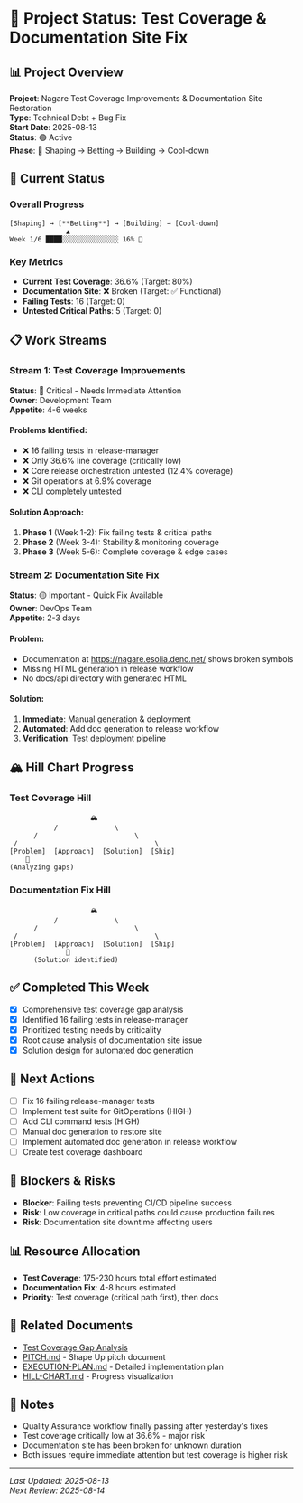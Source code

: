 # 🚀 Project Status: Test Coverage & Documentation Site Fix

## 📊 Project Overview

**Project**: Nagare Test Coverage Improvements & Documentation Site Restoration\
**Type**: Technical Debt + Bug Fix\
**Start Date**: 2025-08-13\
**Status**: 🟢 Active\
**Phase**: 🌱 Shaping → Betting → Building → Cool-down

## 🎯 Current Status

### Overall Progress

```
[Shaping] → [**Betting**] → [Building] → [Cool-down]
              ▲
Week 1/6 ████░░░░░░░░░░░░░░ 16% 🌱
```

### Key Metrics

- **Current Test Coverage**: 36.6% (Target: 80%)
- **Documentation Site**: ❌ Broken (Target: ✅ Functional)
- **Failing Tests**: 16 (Target: 0)
- **Untested Critical Paths**: 5 (Target: 0)

## 📋 Work Streams

### Stream 1: Test Coverage Improvements

**Status**: 🔴 Critical - Needs Immediate Attention\
**Owner**: Development Team\
**Appetite**: 4-6 weeks

#### Problems Identified:

- ❌ 16 failing tests in release-manager
- ❌ Only 36.6% line coverage (critically low)
- ❌ Core release orchestration untested (12.4% coverage)
- ❌ Git operations at 6.9% coverage
- ❌ CLI completely untested

#### Solution Approach:

1. **Phase 1** (Week 1-2): Fix failing tests & critical paths
2. **Phase 2** (Week 3-4): Stability & monitoring coverage
3. **Phase 3** (Week 5-6): Complete coverage & edge cases

### Stream 2: Documentation Site Fix

**Status**: 🟡 Important - Quick Fix Available\
**Owner**: DevOps Team\
**Appetite**: 2-3 days

#### Problem:

- Documentation at https://nagare.esolia.deno.net/ shows broken symbols
- Missing HTML generation in release workflow
- No docs/api directory with generated HTML

#### Solution:

1. **Immediate**: Manual generation & deployment
2. **Automated**: Add doc generation to release workflow
3. **Verification**: Test deployment pipeline

## 🏔️ Hill Chart Progress

### Test Coverage Hill

```
                    🏔️
           /              \
      /                        \
 /                                  \
[Problem]  [Approach]  [Solution]  [Ship]
    📍         
(Analyzing gaps)
```

### Documentation Fix Hill

```
                    🏔️
           /              \
      /                        \
 /                                  \
[Problem]  [Approach]  [Solution]  [Ship]
              📍
      (Solution identified)
```

## ✅ Completed This Week

- [x] Comprehensive test coverage gap analysis
- [x] Identified 16 failing tests in release-manager
- [x] Prioritized testing needs by criticality
- [x] Root cause analysis of documentation site issue
- [x] Solution design for automated doc generation

## 🎯 Next Actions

- [ ] Fix 16 failing release-manager tests
- [ ] Implement test suite for GitOperations (HIGH)
- [ ] Add CLI command tests (HIGH)
- [ ] Manual doc generation to restore site
- [ ] Implement automated doc generation in release workflow
- [ ] Create test coverage dashboard

## 🚧 Blockers & Risks

- **Blocker**: Failing tests preventing CI/CD pipeline success
- **Risk**: Low coverage in critical paths could cause production failures
- **Risk**: Documentation site downtime affecting users

## 📊 Resource Allocation

- **Test Coverage**: 175-230 hours total effort estimated
- **Documentation Fix**: 4-8 hours estimated
- **Priority**: Test coverage (critical path first), then docs

## 🔗 Related Documents

- [Test Coverage Gap Analysis](../../../coverage/test-coverage-gap-analysis-2025-08-13.md)
- [PITCH.md](./PITCH.md) - Shape Up pitch document
- [EXECUTION-PLAN.md](./EXECUTION-PLAN.md) - Detailed implementation plan
- [HILL-CHART.md](./HILL-CHART.md) - Progress visualization

## 📝 Notes

- Quality Assurance workflow finally passing after yesterday's fixes
- Test coverage critically low at 36.6% - major risk
- Documentation site has been broken for unknown duration
- Both issues require immediate attention but test coverage is higher risk

---

_Last Updated: 2025-08-13_\
_Next Review: 2025-08-14_
